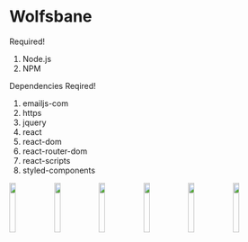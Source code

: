 # Wolfsbane
Required!
1. Node.js
2. NPM

Dependencies Reqired!
1. emailjs-com
2. https
3. jquery
4. react
5. react-dom
6. react-router-dom
7. react-scripts
8. styled-components

<img src="https://user-images.githubusercontent.com/53792139/98913262-244ff100-24ed-11eb-9b65-f5f6997645d0.png" width="15%"></img> <img src="https://user-images.githubusercontent.com/53792139/98913297-2f0a8600-24ed-11eb-9607-740c342909b9.png" width="15%"></img> <img src="https://user-images.githubusercontent.com/53792139/98913333-3c277500-24ed-11eb-8850-60f05e28ac32.png" width="15%"></img> <img src="https://user-images.githubusercontent.com/53792139/98913384-4fd2db80-24ed-11eb-93c4-f139e3ea8c5c.png" width="15%"></img> <img src="https://user-images.githubusercontent.com/53792139/98913429-5eb98e00-24ed-11eb-8a21-3ae75620ad7a.png" width="15%"></img> <img src="https://user-images.githubusercontent.com/53792139/98913478-6d07aa00-24ed-11eb-9097-b972069032de.png" width="15%"></img> 
